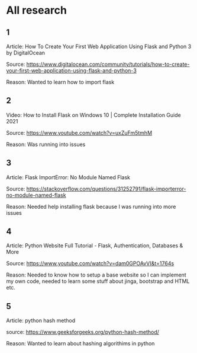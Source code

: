 # All research 

## 1
Article: How To Create Your First Web Application Using Flask and Python 3 by DigitalOcean

Source: https://www.digitalocean.com/community/tutorials/how-to-create-your-first-web-application-using-flask-and-python-3

Reason: Wanted to learn how to import flask

## 2
Video: How to Install Flask on Windows 10 | Complete Installation Guide 2021

Source: https://www.youtube.com/watch?v=uxZuFm5tmhM

Reason: Was running into issues

## 3
Article: Flask ImportError: No Module Named Flask

Source: https://stackoverflow.com/questions/31252791/flask-importerror-no-module-named-flask

Reason: Needed help installing flask because I was running into more issues

## 4

Article: Python Website Full Tutorial - Flask, Authentication, Databases & More

Source: https://www.youtube.com/watch?v=dam0GPOAvVI&t=1764s

Reason: Needed to know how to setup a base website so I can implement my own code, needed to learn some stuff about jinga, bootstrap and HTML etc.

## 5 

Article: python hash method

source: https://www.geeksforgeeks.org/python-hash-method/

Reason: Wanted to learn about hashing algorithims in python
